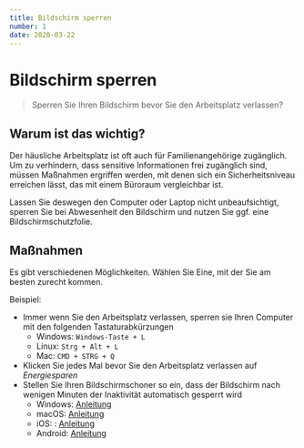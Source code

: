 ```yaml
---
title: Bildschirm sperren
number: 1
date: 2020-03-22
---
```


# Bildschirm sperren

> Sperren Sie Ihren Bildschirm bevor Sie den Arbeitsplatz verlassen?

## Warum ist das wichtig?

Der häusliche Arbeitsplatz ist oft auch für Familienangehörige zugänglich. Um zu verhindern, dass sensitive Informationen frei zugänglich sind, müssen Maßnahmen ergriffen werden, mit denen sich ein Sicherheitsniveau erreichen lässt, das mit einem Büroraum vergleichbar ist.

Lassen Sie deswegen den Computer oder Laptop nicht unbeaufsichtigt, sperren Sie bei Abwesenheit den Bildschirm und nutzen Sie ggf. eine Bildschirmschutzfolie. 

## Maßnahmen

Es gibt verschiedenen Möglichkeiten. Wählen Sie Eine, mit der Sie am besten zurecht kommen. 

Beispiel:

* Immer wenn Sie den Arbeitsplatz verlassen, sperren sie Ihren Computer mit den folgenden Tastaturabkürzungen
  * Windows: `Windows-Taste + L`
  * Linux: `Strg + Alt + L`
  * Mac: `CMD + STRG + Q`
* Klicken Sie jedes Mal bevor Sie den Arbeitsplatz verlassen auf *Energiesparen*
* Stellen Sie Ihren Bildschirmschoner so ein, dass der Bildschirm nach wenigen Minuten der Inaktivität automatisch gesperrt wird
  * Windows: <a href="http://techmixx.de/windows-10-automatische-bildschirmsperre-aktivieren-oder-deaktivieren/" target="_blank">Anleitung</a>
  * macOS:  <a href="https://www.heise.de/tipps-tricks/Mac-Bildschirm-sperren-so-geht-s-3936758.html" target="_blank">Anleitung</a>
  * iOS: : <a href="https://www.maclife.de/ratgeber/ios-10-sperrt-sich-iphone-automatisch-10083255.html" target="_blank">Anleitung</a>
  * Android:  <a href="https://mobilsicher.de/ratgeber/bildschirmsperre-einrichten" target="_blank">Anleitung</a>
